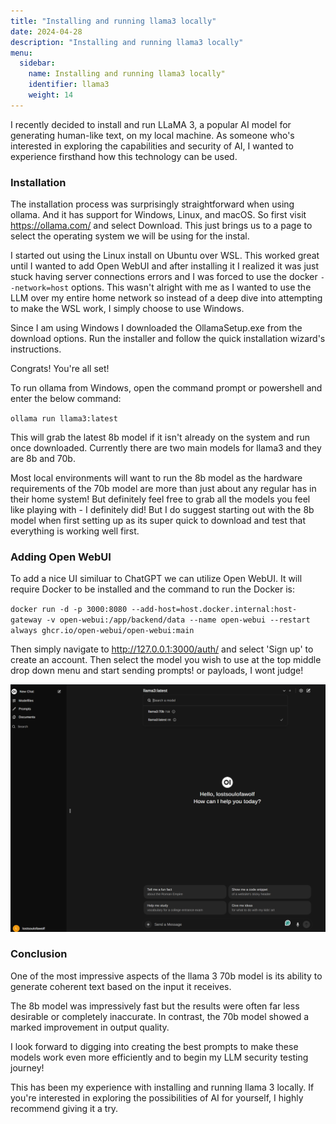 ```yaml
---
title: "Installing and running llama3 locally"
date: 2024-04-28
description: "Installing and running llama3 locally"
menu:
  sidebar:
    name: Installing and running llama3 locally"
    identifier: llama3
    weight: 14
---
```


I recently decided to install and run LLaMA 3, a popular AI model for generating human-like text, on my local machine. As someone who's interested in exploring the capabilities and security of AI, I wanted to experience firsthand how this technology can be used.
### Installation
The installation process was surprisingly straightforward when using ollama. And it has support for Windows, Linux, and macOS. So first visit https://ollama.com/ and select Download. This just brings us to a page to select the operating system we will be using for the instal.

I started out using the Linux install on Ubuntu over WSL. This worked great until I wanted to add Open WebUI and after installing it I realized it was just stuck having server connections errors and I was forced to use the docker `--network=host` options. This wasn't alright with me as I wanted to use the LLM over my entire home network so instead of a deep dive into attempting to make the WSL work, I simply choose to use Windows.

Since I am using Windows I downloaded the OllamaSetup.exe from the download options. Run the installer and follow the quick installation wizard's instructions.

Congrats! You're all set!

To run ollama from Windows, open the command prompt or powershell and enter the below command:

`ollama run llama3:latest`

This will grab the latest 8b model if it isn't already on the system and run once downloaded. Currently there are two main models for llama3 and they are 8b and 70b.

Most local environments will want to run the 8b model as the hardware requirements of the 70b model are more than just about any regular has in their home system! But definitely feel free to grab all the models you feel like playing with - I definitely did! But I do suggest starting out with the 8b model when first setting up as its super quick to download and test that everything is working well first.

### Adding Open WebUI
To add a nice UI similuar to ChatGPT we can utilize Open WebUI. It will require Docker to be installed and the command to run the Docker is:

`docker run -d -p 3000:8080 --add-host=host.docker.internal:host-gateway -v open-webui:/app/backend/data --name open-webui --restart always ghcr.io/open-webui/open-webui:main`

Then simply navigate to http://127.0.0.1:3000/auth/ and select 'Sign up' to create an account. Then select the model you wish to use at the top middle drop down menu and start sending prompts! or payloads, I wont judge!

![llama](llama3.png)
### Conclusion

One of the most impressive aspects of the llama 3 70b model is its ability to generate coherent text based on the input it receives.

The 8b model was impressively fast but the results were often far less desirable or completely inaccurate. In contrast, the 70b model showed a marked improvement in output quality.

I look forward to digging into creating the best prompts to make these models work even more efficiently and to begin my LLM security testing journey!

This has been my experience with installing and running llama 3 locally. If you're interested in exploring the possibilities of AI for yourself, I highly recommend giving it a try.
